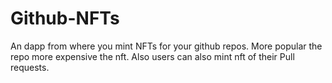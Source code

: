 # Github-NFTs
An dapp from where you mint NFTs for your github repos. More popular the repo more expensive the nft. Also users can also mint nft of their Pull requests.
